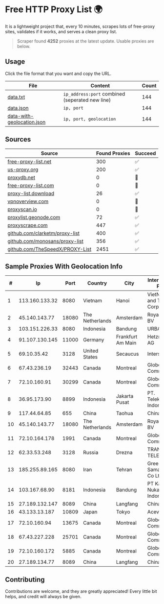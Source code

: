 
# Free HTTP Proxy List 🌍

It is a lightweight project that, every 10 minutes, scrapes lots of free-proxy sites, validates if it works, and serves a clean proxy list.


> Scraper found **4252** proxies at the latest update. Usable proxies are below.

## Usage

Click the file format that you want and copy the URL.


|File|Content|Count|
|----|-------|-----|
|[data.txt](https://raw.githubusercontent.com/themiralay/Proxy-List-World/master/data.txt)|`ip_address:port` combined (seperated new line)|144|
|[data.json](https://raw.githubusercontent.com/themiralay/Proxy-List-World/master/data.json)|`ip, port`|144|
|[data-with-geolocation.json](https://raw.githubusercontent.com/themiralay/Proxy-List-World/master/data-with-geolocation.json)|`ip, port, geolocation`|144|

## Sources

|Source|Found Proxies|Succeed|
|------|-------------|-------|
|[free-proxy-list.net](https://free-proxy-list.net)|300|✅|
|[us-proxy.org](https://www.us-proxy.org)|200|✅|
|[proxydb.net](http://proxydb.net)|0|🚫|
|[free-proxy-list.com](https://free-proxy-list.com/?page=&port=&type%5B%5D=http&type%5B%5D=https&up_time=0&search=Search)|0|🚫|
|[proxy-list.download](https://www.proxy-list.download/HTTP)|26|✅|
|[vpnoverview.com](https://vpnoverview.com/privacy/anonymous-browsing/free-proxy-servers)|0|🚫|
|[proxyscan.io](https://www.proxyscan.io)|0|🚫|
|[proxylist.geonode.com](https://proxylist.geonode.com/api/proxy-list?limit=300&page=1&sort_by=lastChecked&sort_type=desc&protocols=http,https)|72|✅|
|[proxyscrape.com](https://api.proxyscrape.com/v2/?request=displayproxies&protocol=http&timeout=10000&country=all&ssl=all&anonymity=all)|447|✅|
|[github.com/clarketm/proxy-list](https://raw.githubusercontent.com/clarketm/proxy-list/master/proxy-list-raw.txt)|400|✅|
|[github.com/monosans/proxy-list](https://raw.githubusercontent.com/monosans/proxy-list/main/proxies/http.txt)|356|✅|
|[github.com/TheSpeedX/PROXY-List](https://raw.githubusercontent.com/TheSpeedX/PROXY-List/master/http.txt)|2451|✅|


## Sample Proxies With Geolocation Info

|#|Ip|Port|Country|City|Internet Service Provider|
|-|--|----|-------|----|-------------------------|
|1|113.160.133.32|8080|Vietnam|Hanoi|VietNam Post and Telecom Corporation|
|2|45.140.143.77|18080|The Netherlands|Amsterdam|RoyaleHosting BV|
|3|103.151.226.33|8080|Indonesia|Bandung|URBANACCESS|
|4|91.107.130.145|11000|Germany|Frankfurt Am Main|Hetzner Online AG|
|5|69.10.35.42|3128|United States|Secaucus|Interserver, Inc|
|6|67.43.236.19|32443|Canada|Montreal|GloboTech Communications|
|7|72.10.160.91|30299|Canada|Montreal|GloboTech Communications|
|8|36.95.173.90|8899|Indonesia|Jakarta Pusat|PT. Telekomunikasi Indonesia|
|9|117.44.64.85|655|China|Taohua|Chinanet|
|10|45.140.143.77|18080|The Netherlands|Amsterdam|RoyaleHosting BV|
|11|72.10.164.178|1991|Canada|Montreal|GloboTech Communications|
|12|62.33.53.248|3128|Russia|Drezna|TRANS-TELECOM|
|13|185.255.89.165|8080|Iran|Tehran|Green Web Samaneh Novin Co Ltd|
|14|103.167.68.90|8181|Indonesia|Bandung|PT Kataji Nukami Indonesia|
|15|27.189.132.147|8089|China|Langfang|Chinanet|
|16|43.133.13.187|10809|Japan|Tokyo|Aceville Pte.ltd|
|17|72.10.160.94|13675|Canada|Montreal|GloboTech Communications|
|18|67.43.227.228|25701|Canada|Montreal|GloboTech Communications|
|19|72.10.160.172|5885|Canada|Montreal|GloboTech Communications|
|20|27.189.134.77|8089|China|Langfang|Chinanet|



## Contributing

Contributions are welcome, and they are greatly appreciated! Every
little bit helps, and credit will always be given.

